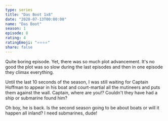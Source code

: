 ```yaml
---
type: series
title: "Das Boot 1x8"
date: "2020-07-13T00:00:00"
name: "Das Boot"
season: 1
episode: 8
rating: 4
ratingEmoji: "⭐️⭐️⭐️⭐️"
share: false
---
```


Quite boring episode. Yet, there was so much plot advancement. It's no good the plot was so slow during the last episodes and then in one episode they climax everything.

Until the last 10 seconds of the season, I was still waiting for Captain Hoffman to appear in his boat and court-martial all the mutineers and puts them against the wall. Captain, where are you!? Couldn't they have had a ship or submarine found him?

Oh boy, he is back. Is the second season going to be about boats or will it happen all inland? I need submarines, dude!
